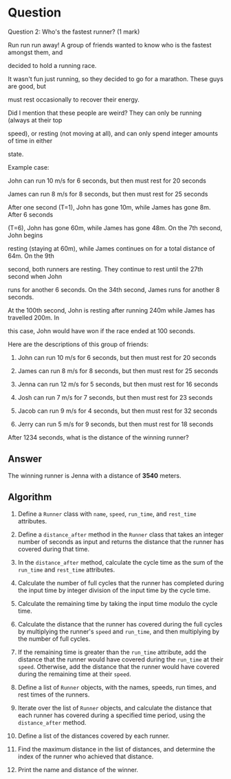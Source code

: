 # Question

Question 2: Who's the fastest runner? (1 mark)

Run run run away! A group of friends wanted to know who is the fastest amongst them, and

decided to hold a running race.

It wasn't fun just running, so they decided to go for a marathon. These guys are good, but

must rest occasionally to recover their energy.

Did I mention that these people are weird? They can only be running (always at their top

speed), or resting (not moving at all), and can only spend integer amounts of time in either

state.

Example case:

John can run 10 m/s for 6 seconds, but then must rest for 20 seconds

James can run 8 m/s for 8 seconds, but then must rest for 25 seconds

After one second (T=1), John has gone 10m, while James has gone 8m. After 6 seconds

(T=6), John has gone 60m, while James has gone 48m. On the 7th second, John begins

resting (staying at 60m), while James continues on for a total distance of 64m. On the 9th

second, both runners are resting. They continue to rest until the 27th second when John

runs for another 6 seconds. On the 34th second, James runs for another 8 seconds.

At the 100th second, John is resting after running 240m while James has travelled 200m. In

this case, John would have won if the race ended at 100 seconds.

Here are the descriptions of this group of friends:

1. John can run 10 m/s for 6 seconds, but then must rest for 20 seconds

2. James can run 8 m/s for 8 seconds, but then must rest for 25 seconds

3. Jenna can run 12 m/s for 5 seconds, but then must rest for 16 seconds

4. Josh can run 7 m/s for 7 seconds, but then must rest for 23 seconds

5. Jacob can run 9 m/s for 4 seconds, but then must rest for 32 seconds

6. Jerry can run 5 m/s for 9 seconds, but then must rest for 18 seconds

After 1234 seconds, what is the distance of the winning runner?

## Answer

The winning runner is Jenna with a distance of **3540** meters.

## Algorithm



1. Define a `Runner` class with `name`, `speed`, `run_time`, and `rest_time` attributes.

2. Define a `distance_after` method in the `Runner` class that takes an integer number of seconds as input and returns the distance that the runner has covered during that time.

3. In the `distance_after` method, calculate the cycle time as the sum of the `run_time` and `rest_time` attributes. 

4. Calculate the number of full cycles that the runner has completed during the input time by integer division of the input time by the cycle time.

5. Calculate the remaining time by taking the input time modulo the cycle time.

6. Calculate the distance that the runner has covered during the full cycles by multiplying the runner's `speed` and `run_time`, and then multiplying by the number of full cycles.

7. If the remaining time is greater than the `run_time` attribute, add the distance that the runner would have covered during the `run_time` at their `speed`. Otherwise, add the distance that the runner would have covered during the remaining time at their `speed`.

8. Define a list of `Runner` objects, with the names, speeds, run times, and rest times of the runners.

9. Iterate over the list of `Runner` objects, and calculate the distance that each runner has covered during a specified time period, using the `distance_after` method.

10. Define a list of the distances covered by each runner.

11. Find the maximum distance in the list of distances, and determine the index of the runner who achieved that distance.

12. Print the name and distance of the winner.
